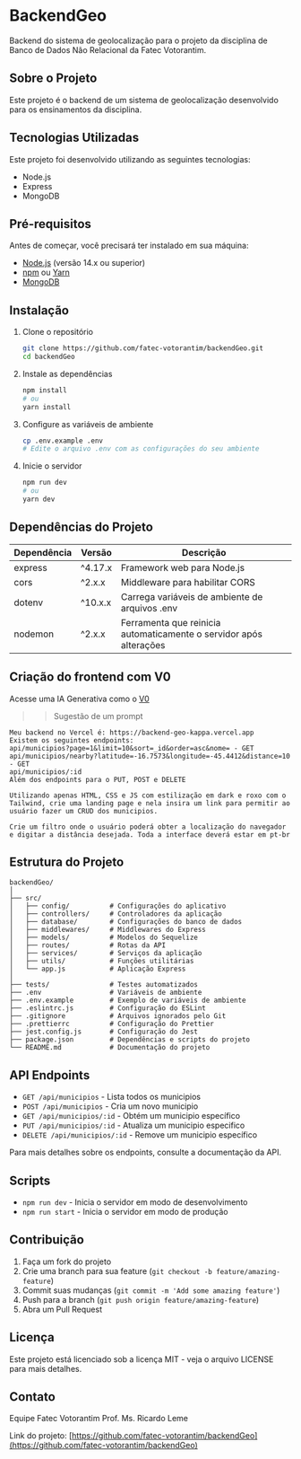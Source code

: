 # BackendGeo

Backend do sistema de geolocalização para o projeto da disciplina de Banco de Dados Não Relacional da Fatec Votorantim.

## Sobre o Projeto

Este projeto é o backend de um sistema de geolocalização desenvolvido para os ensinamentos da disciplina. 

## Tecnologias Utilizadas

Este projeto foi desenvolvido utilizando as seguintes tecnologias:

- Node.js
- Express
- MongoDB

## Pré-requisitos

Antes de começar, você precisará ter instalado em sua máquina:

- [Node.js](https://nodejs.org/) (versão 14.x ou superior)
- [npm](https://www.npmjs.com/) ou [Yarn](https://yarnpkg.com/)
- [MongoDB](https://cloud.mongodb.com/) 

## Instalação

1. Clone o repositório
   ```bash
   git clone https://github.com/fatec-votorantim/backendGeo.git
   cd backendGeo
   ```

2. Instale as dependências
   ```bash
   npm install
   # ou
   yarn install
   ```

3. Configure as variáveis de ambiente
   ```bash
   cp .env.example .env
   # Edite o arquivo .env com as configurações do seu ambiente
   ```

4. Inicie o servidor
   ```bash
   npm run dev
   # ou
   yarn dev
   ```

## Dependências do Projeto

| Dependência | Versão | Descrição |
|-------------|--------|-----------|
| express | ^4.17.x | Framework web para Node.js |
| cors | ^2.x.x | Middleware para habilitar CORS |
| dotenv | ^10.x.x | Carrega variáveis de ambiente de arquivos .env |
| nodemon | ^2.x.x | Ferramenta que reinicia automaticamente o servidor após alterações |

## Criação do frontend com V0
Acesse uma IA Generativa como o [V0](https://v0.dev)

>> Sugestão de um prompt
```
Meu backend no Vercel é: https://backend-geo-kappa.vercel.app
Existem os seguintes endpoints:
api/municipios?page=1&limit=10&sort=_id&order=asc&nome= - GET
api/municipios/nearby?latitude=-16.7573&longitude=-45.4412&distance=10 - GET
api/municipios/:id
Além dos endpoints para o PUT, POST e DELETE

Utilizando apenas HTML, CSS e JS com estilização em dark e roxo com o Tailwind, crie uma landing page e nela insira um link para permitir ao usuário fazer um CRUD dos municipios. 

Crie um filtro onde o usuário poderá obter a localização do navegador e digitar a distância desejada. Toda a interface deverá estar em pt-br
```

## Estrutura do Projeto

```
backendGeo/
│
├── src/
│   ├── config/          # Configurações do aplicativo
│   ├── controllers/     # Controladores da aplicação
│   ├── database/        # Configurações do banco de dados
│   ├── middlewares/     # Middlewares do Express
│   ├── models/          # Modelos do Sequelize
│   ├── routes/          # Rotas da API
│   ├── services/        # Serviços da aplicação
│   ├── utils/           # Funções utilitárias
│   └── app.js           # Aplicação Express
│
├── tests/               # Testes automatizados
├── .env                 # Variáveis de ambiente
├── .env.example         # Exemplo de variáveis de ambiente
├── .eslintrc.js         # Configuração do ESLint
├── .gitignore           # Arquivos ignorados pelo Git
├── .prettierrc          # Configuração do Prettier
├── jest.config.js       # Configuração do Jest
├── package.json         # Dependências e scripts do projeto
└── README.md            # Documentação do projeto
```

## API Endpoints


- `GET /api/municipios` - Lista todos os municipios
- `POST /api/municipios` - Cria um novo municipio
- `GET /api/municipios/:id` - Obtém um municipio específico
- `PUT /api/municipios/:id` - Atualiza um municipio especifico
- `DELETE /api/municipios/:id` - Remove um municipio específico

Para mais detalhes sobre os endpoints, consulte a documentação da API.

## Scripts

- `npm run dev` - Inicia o servidor em modo de desenvolvimento
- `npm run start` - Inicia o servidor em modo de produção

## Contribuição

1. Faça um fork do projeto
2. Crie uma branch para sua feature (`git checkout -b feature/amazing-feature`)
3. Commit suas mudanças (`git commit -m 'Add some amazing feature'`)
4. Push para a branch (`git push origin feature/amazing-feature`)
5. Abra um Pull Request

## Licença

Este projeto está licenciado sob a licença MIT - veja o arquivo LICENSE para mais detalhes.

## Contato

Equipe Fatec Votorantim 
Prof. Ms. Ricardo Leme

Link do projeto: [https://github.com/fatec-votorantim/backendGeo](https://github.com/fatec-votorantim/backendGeo)